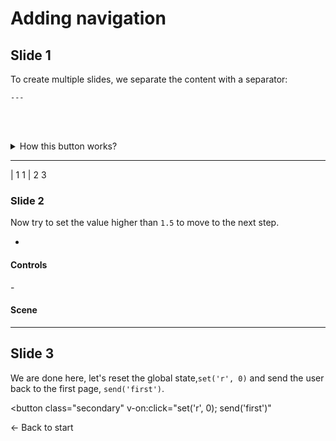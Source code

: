 # Adding  navigation

## Slide 1

To create multiple slides, we separate the content with a separator:

`---`

<f-next-button />

<br><br>

<details>
<summary>How this button works?</summary>

`<f-next-button>` is a simple wrapper around `<button>` element that emits an event `send('next')` when it is clicked. The button above can also be written as:

```
<button class="primary" v-on:click="send('next')">
Next step →
</button>
```

</details>

---

| 1 1
| 2 3

### Slide 2

Now try to set the value higher than `1.5` to move to the next step.

-

#### Controls

<f-slider
  from="0.5"
  to="2"
  :value="get('r', 0.5)"
  v-on:value="value => set('r', value)"
/>

<f-inline>
  <f-prev-button />
  <f-next-button v-if="get('r',0.5) > 1.5" />
</f-inline>
-

#### Scene

<f-scene grid>
  <f-circle :r="get('r', 0)" />
</f-scene>

---

## Slide 3

We are done here, let's reset the global state,`set('r', 0)` and send the user back to the first page, `send('first')`.

<button
  class="secondary"
  v-on:click="set('r', 0); send('first')"
>
← Back to start
</button>